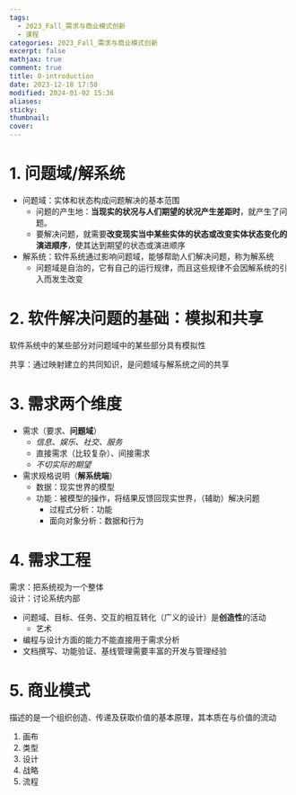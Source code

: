 ```yaml
---
tags:
  - 2023_Fall_需求与商业模式创新
  - 课程
categories: 2023_Fall_需求与商业模式创新
excerpt: false
mathjax: true
comment: true
title: 0-introduction
date: 2023-12-18 17:58
modified: 2024-01-02 15:36
aliases:
sticky:
thumbnail:
cover:
---
```


# 1. 问题域/解系统

- 问题域：实体和状态构成问题解决的基本范围  
	- 问题的产生地：**当现实的状况与人们期望的状况产生差距时**，就产生了问题。
	- 要解决问题，就需要**改变现实当中某些实体的状态或改变实体状态变化的演进顺序**，使其达到期望的状态或演进顺序
- 解系统：软件系统通过影响问题域，能够帮助人们解决问题，称为解系统
	- 问题域是自治的，它有自己的运行规律，而且这些规律不会因解系统的引入而发生改变

# 2. 软件解决问题的基础：模拟和共享

软件系统中的某些部分对问题域中的某些部分具有模拟性

共享：通过映射建立的共同知识，是问题域与解系统之间的共享

# 3. 需求两个维度

- 需求（要求、**问题域**）
	- _信息、娱乐、社交、服务_
	- 直接需求（比较复杂）、间接需求
	- _不切实际的期望_
- 需求规格说明（**解系统端**）
	- 数据：现实世界的模型
	- 功能：被模型的操作，将结果反馈回现实世界，（辅助）解决问题
		- 过程式分析：功能
		- 面向对象分析：数据和行为

# 4. 需求工程

需求：把系统视为一个整体  
设计：讨论系统内部

- 问题域、目标、任务、交互的相互转化（广义的设计）是**创造性**的活动
	- 艺术
- 编程与设计方面的能力不能直接用于需求分析 
- 文档撰写、功能验证、基线管理需要丰富的开发与管理经验

# 5. 商业模式

描述的是一个组织创造、传递及获取价值的基本原理，其本质在与价值的流动

1. 画布
2. 类型
3. 设计
4. 战略
5. 流程